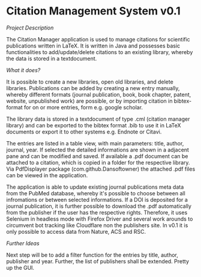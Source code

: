 **Citation Management System v0.1**
==============================

_Project Description_

The Citation Manager application is used to manage citations for scientific publications written in LaTeX. 
It is written in Java and possesses basic functionalities to add/update/delete citations to an existing library, whereby the data is stored in a textdocument. 

_What it does?_

It is possible to create a new libraries, open old libraries, and delete libraries. 
Publications can be added by creating a new entry manually, whereby different formats (journal publication, book, book chapter, patent, website, unpublished work) are possible,
or by importing citation in bibtex-format for on or more entries, form e.g. google scholar.

The library data is stored in a textdocument of type .cml (citation manager library) and can be exported to the bibtex format .bib to use it in LaTeX documents or export it to other systems e.g. Endnote or Citavi. 

The entries are listed in a table view, with main parameters: title, author, journal, year. 
If selected the detailed informations are shown in a adjacent pane and can be modified and saved.
If available a .pdf document can be attached to a citation, which is copied in a folder for the respective library.
Via PdfDisplayer package (com.github.Dansoftowner) the attached .pdf files can be viewed in the application.

The application is able to update existing journal publications meta data from the PubMed database, whereby it's possible to choose between all infromations or between selected informations.
If a DOI is deposited for a journal publication, it is further possible to download the .pdf automatically from the publisher if the user has the respective rights. 
Therefore, it uses Selenium in headless mode with Firefox Driver and several work arounds to circumvent bot tracking like Cloudflare non the publishers site.
In v0.1 it is only possible to access data from Nature, ACS and RSC. 

_Further Ideas_

Next step will be to add a filter function for the entries by title, author, publisher and year.
Further, the list of publishers shall be extended.
Pretty up the GUI. 
